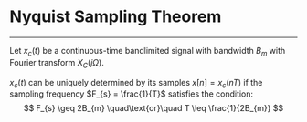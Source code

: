 # Nyquist Sampling Theorem
---

Let $x_c(t)$ be a continuous-time bandlimited signal with bandwidth $B_{m}$ with Fourier transform $X_{C}(j\Omega)$.

$x_c(t)$ can be uniquely determined by its samples $x[n] = x_{c}(nT)$ if the sampling frequency $F_{s} = \frac{1}{T}$ satisfies the condition:
$$
F_{s} \geq 2B_{m}
\quad\text{or}\quad
T \leq \frac{1}{2B_{m}}
$$
